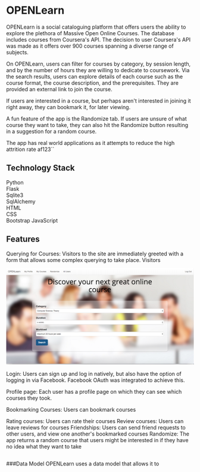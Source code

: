 # OPENLearn

OPENLearn is a social cataloguing platform that offers users the ability to explore the plethora of Massive Open Online Courses.  The database includes courses from Coursera's API. The decision to user Coursera's API was made as it offers over 900 courses spanning a diverse range of subjects. 

On OPENLearn, users can filter for courses by category, by session length, and by the number of hours they are willing to dedicate to coursework. Via the search results, users can explore details of each course such as the course format, the course description, and the prerequisites. They are provided an external link to join the course. 

If users are interested in a course, but perhaps aren't interested in joining it right away, they can bookmark it, for later viewing. 

A fun feature of the app is the Randomize tab. If users are unsure of what course they want to take, they can also hit the Randomize button resulting in a suggestion for a random course. 

The app has real world applications as it attempts to reduce the high attrition rate af123``

## Technology Stack  
Python  
Flask  
Sqlite3  
SqlAlchemy  
HTML  
CSS  
Bootstrap
JavaScript

## Features
Querying for Courses: Visitors to the site are immediately greeted with a form that allows some complex querying to take place. Visitors 

![Alt text](/static/images/homepage.jpg?raw=true "Homepage") 

Login: Users can sign up and log in natively, but also have the option of logging in via Facebook. Facebook OAuth was integrated to achieve this. 

Profile page: Each user has a profile page on which they can see which courses they took. 

Bookmarking Courses: Users can bookmark courses

Rating courses: Users can rate their courses
Review courses: Users can leave reviews for courses
Friendships: Users can send friend requests to other users, and view one another's bookmarked courses
Randomize: The app returns a random course that users might be interested in if they have no idea what they want to take





## 

###Data Model
OPENLearn uses a data model that allows it to 




